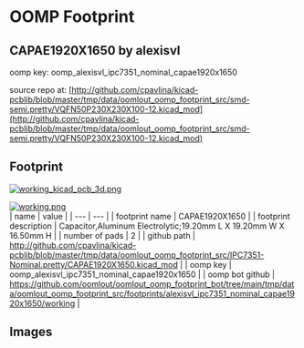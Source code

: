 # OOMP Footprint  
## CAPAE1920X1650  by alexisvl  
  
oomp key: oomp_alexisvl_ipc7351_nominal_capae1920x1650  
  
source repo at: [http://github.com/cpavlina/kicad-pcblib/blob/master/tmp/data/oomlout_oomp_footprint_src/smd-semi.pretty/VQFN50P230X230X100-12.kicad_mod](http://github.com/cpavlina/kicad-pcblib/blob/master/tmp/data/oomlout_oomp_footprint_src/smd-semi.pretty/VQFN50P230X230X100-12.kicad_mod)  
## Footprint  
  
[![working_kicad_pcb_3d.png](working_kicad_pcb_3d_600.png)](working_kicad_pcb_3d.png)  
  
[![working.png](working_600.png)](working.png)  
| name | value | 
| --- | --- | 
| footprint name | CAPAE1920X1650 | 
| footprint description | Capacitor,Aluminum Electrolytic;19.20mm L X 19.20mm W X 16.50mm H | 
| number of pads | 2 | 
| github path | http://github.com/cpavlina/kicad-pcblib/blob/master/tmp/data/oomlout_oomp_footprint_src/IPC7351-Nominal.pretty/CAPAE1920X1650.kicad_mod | 
| oomp key | oomp_alexisvl_ipc7351_nominal_capae1920x1650 | 
| oomp bot github | https://github.com/oomlout/oomlout_oomp_footprint_bot/tree/main/tmp/data/oomlout_oomp_footprint_src/footprints/alexisvl_ipc7351_nominal_capae1920x1650/working | 
## Images  
